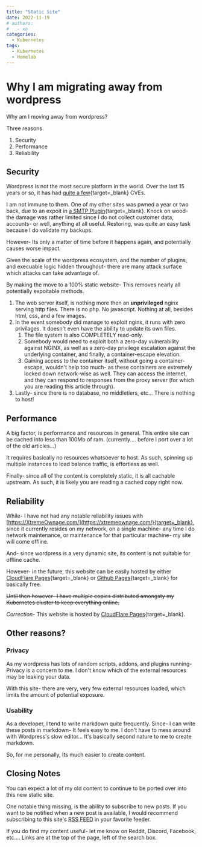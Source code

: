 ```yaml
---
title: "Static Site"
date: 2022-11-19
# authors:
#   - xo
categories:
  - Kubernetes
tags:
  - Kubernetes
  - Homelab
---
```


# Why I am migrating away from wordpress

Why am I moving away from wordpress?

<!-- more -->

Three reasons.

1. Security
2. Performance
3. Reliability

## Security

Wordpress is not the most secure platform in the world. Over the last 15 years or so, it has had [quite a few](https://www.cvedetails.com/product/4096/Wordpress-Wordpress.html?vendor_id=2337){target=_blank} CVEs. 

I am not immune to them. One of my other sites was pwned a year or two back, due to an expoit in [a SMTP Plugin](https://blog.detectify.com/2020/12/21/how-attackers-exploit-the-wordpress-easy-wp-smtp-zero-day/){target=_blank}. Knock on wood- the damage was rather limited since I do not collect customer data, accounts- or well, anything at all useful. Restoring, was quite an easy task because I do validate my backups.

However- Its only a matter of time before it happens again, and potentially causes worse impact.

Given the scale of the wordpress ecosystem, and the number of plugins, and execuable logic hidden throughout- there are many attack surface which attacks can take advantage of.

By making the move to a 100% static website- This removes nearly all potentially expoitable methods. 

1. The web server itself, is nothing more then an **unprivileged** nginx serving http files. There is no php. No javascript. Nothing at all, besides html, css, and a few images.
2. In the event somebody did manage to exploit nginx, it runs with zero privilages. It doesn't even have the ability to update its own files.
    1. The file system is also COMPLETELY read-only.
    2. Somebody would need to exploit both a zero-day vulnerability against NGINX, as well as a zero-day privilege escalation against the underlying container, and finally, a container-escape elevation.
    3. Gaining access to the container itself, without going a container-escape, wouldn't help too much- as these containers are extremely locked down network-wise as well. They can access the internet, and they can respond to responses from the proxy server (for which you are reading this article through).
3. Lastly- since there is no database, no middletiers, etc... There is nothing to host!

## Performance

A big factor, is performance and resources in general. This entire site can be cached into less than 100Mb of ram. (currently.... before I port over a lot of the old articles...)

It requires basically no resources whatsoever to host. As such, spinning up multiple instances to load balance traffic, is effortless as well.

Finally- since all of the content is completely static, it is all cachable upstream. As such, it is likely you are reading a cached copy right now.

## Reliability

While- I have not had any notable reliability issues with [https://XtremeOwnage.com/](https://xtremeownage.com/){target=_blank}, since it currently resides on my network, on a single machine- any time I do network maintenance, or maintenance for that particular machine- my site will come offline. 

And- since wordpress is a very dynamic site, its content is not suitable for offline cache. 

However- in the future, this website can be easily hosted by either [CloudFlare Pages](https://pages.cloudflare.com/){target=_blank} or [Github Pages](https://pages.github.com/){target=_blank} for basically free.

~~Until then however- I have multiple copies distributed amongsty my Kubernetes cluster to keep everything online.~~

*Correction*- This website is hosted by [CloudFlare Pages](https://pages.cloudflare.com/){target=_blank}.

## Other reasons?

### Privacy

As my wordpress has lots of random scripts, addons, and plugins running- Privacy is a concern to me. I don't know which of the external resources may be leaking your data.

With this site- there are very, very few external resources loaded, which limits the amount of potential exposure.

### Usability

As a developer, I tend to write markdown quite frequently. Since- I can write these posts in markdown- It feels easy to me. I don't have to mess around with Wordpress's slow editor... It's basically second nature to me to create markdown.

So, for me personally, Its much easier to create content.

## Closing Notes

You can expect a lot of my old content to continue to be ported over into this new static site. 

One notable thing missing, is the ability to subscribe to new posts. If you want to be notified when a new post is available, I would recommend subscribing to this site's [RSS FEED](/feed_rss_created.xml) in your favorite feeder.


If you do find my content useful- let me know on Reddit, Discord, Facebook, etc.... Links are at the top of the page, left of the search box.